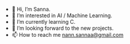 - 👋 Hi, I’m Sanna.
- 👀 I’m interested in AI / Machine Learning.
- 🌱 I’m currently learning C.
- 💞️ I’m looking forward to the new projects.
- 📫 How to reach me nann.sannaa@gmail.com

<!---
mutieta/mutieta is a ✨ special ✨ repository because its `README.md` (this file) appears on your GitHub profile.
You can click the Preview link to take a look at your changes.
--->
